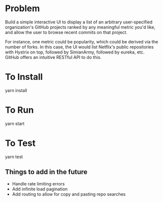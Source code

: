 # Problem
Build a simple interactive UI to display a list of an arbitrary user-specified organization's GitHub projects ranked by any meaningful metric you'd like, and allow the user to browse recent commits on that project. 

For instance, one metric could be popularity, which could be derived via the number of forks. In this case, the UI would list Netflix's public repositories with Hystrix on top, followed by SimianArmy, followed by eureka, etc. GitHub offers an intuitive RESTful API to do this.

# To Install
yarn install

# To Run
yarn start

# To Test
yarn test

## Things to add in the future
- Handle rate limiting errors
- Add infinite load pagination
- Add routing to allow for copy and pasting repo searches

